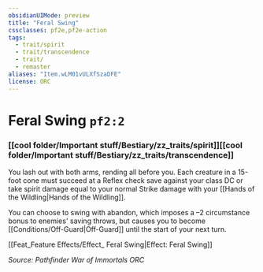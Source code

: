 ```yaml
---
obsidianUIMode: preview
title: "Feral Swing"
cssclasses: pf2e,pf2e-action
tags:
  - trait/spirit
  - trait/transcendence
  - trait/
  - remaster
aliases: "Item.wLM01vULXfSzaDFE"
license: ORC
---
```

# Feral Swing `pf2:2`

### [[cool folder/Important stuff/Bestiary/zz_traits/spirit]][[cool folder/Important stuff/Bestiary/zz_traits/transcendence]]






You lash out with both arms, rending all before you. Each creature in a 15-foot cone must succeed at a Reflex check save against your class DC or take spirit damage equal to your normal Strike damage with your [[Hands of the Wildling|Hands of the Wildling]].

You can choose to swing with abandon, which imposes a –2 circumstance bonus to enemies' saving throws, but causes you to become [[Conditions/Off-Guard|Off-Guard]] until the start of your next turn.

[[Feat_Feature Effects/Effect_ Feral Swing|Effect: Feral Swing]]

*Source: Pathfinder War of Immortals*
*ORC*